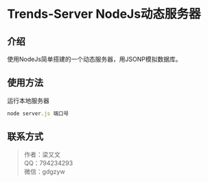 # Trends-Server NodeJs动态服务器

## 介绍

使用NodeJs简单搭建的一个动态服务器，用JSONP模拟数据库。

## 使用方法

运行本地服务器

```js
node server.js 端口号
```

## 联系方式

> 作者：梁又文  
> QQ：794234293  
> 微信：gdgzyw